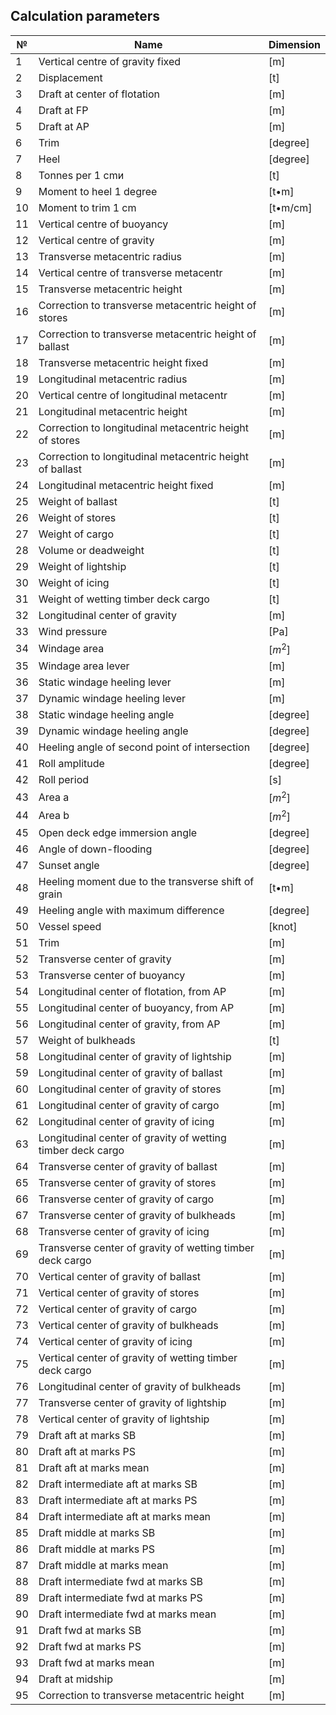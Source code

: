 ## Calculation parameters
| №   | Name                                                        | Dimension |
| --- | ----------------------------------------------------------- | --------- |
| 1   | Vertical centre of gravity fixed                            | [m]       |
| 2   | Displacement                                                | [t]       |
| 3   | Draft at center of flotation                                | [m]       |
| 4   | Draft at FP                                                 | [m]       |
| 5   | Draft at AP                                                 | [m]       |
| 6   | Trim                                                        | [degree]  |
| 7   | Heel                                                        | [degree]  |
| 8   | Tonnes per 1 cmи                                            | [t]       |
| 9   | Moment to heel 1 degree                                     | [t•m]     |
| 10  | Moment to trim 1 cm                                         | [t•m/cm]  |
| 11  | Vertical centre of buoyancy                                 | [m]       |
| 12  | Vertical centre of gravity                                  | [m]       |
| 13  | Transverse metacentric radius                               | [m]       |
| 14  | Vertical centre of transverse metacentr                     | [m]       |
| 15  | Transverse metacentric height                               | [m]       |
| 16  | Correction to transverse metacentric height of stores       | [m]       |
| 17  | Correction to transverse metacentric height of ballast      | [m]       |
| 18  | Transverse metacentric height fixed                         | [m]       |
| 19  | Longitudinal metacentric radius                             | [m]       |
| 20  | Vertical centre of longitudinal metacentr                   | [m]       |
| 21  | Longitudinal metacentric height                             | [m]       |
| 22  | Correction to longitudinal metacentric height of stores     | [m]       |
| 23  | Correction to longitudinal metacentric height of ballast    | [m]       |
| 24  | Longitudinal metacentric height fixed                       | [m]       |
| 25  | Weight of ballast                                           | [t]       |
| 26  | Weight of stores                                            | [t]       |
| 27  | Weight of cargo                                             | [t]       |
| 28  | Volume or deadweight                                        | [t]       |
| 29  | Weight of lightship                                         | [t]       |
| 30  | Weight of icing                                             | [t]       |
| 31  | Weight of wetting timber deck cargo                         | [t]       |
| 32  | Longitudinal center of gravity                              | [m]       |
| 33  | Wind pressure                                               | [Pa]      |
| 34  | Windage area                                                | $[m^2]$   |
| 35  | Windage area lever                                          | [m]       |
| 36  | Static windage heeling lever                                | [m]       |
| 37  | Dynamic windage heeling lever                               | [m]       |
| 38  | Static windage heeling angle                                | [degree]  |
| 39  | Dynamic windage heeling angle                               | [degree]  |
| 40  | Heeling angle of second point of intersection               | [degree]  |
| 41  | Roll amplitude                                              | [degree]  |
| 42  | Roll period                                                 | [s]       |
| 43  | Area  a                                                     | $[m^2]$   |
| 44  | Area  b                                                     | $[m^2]$   |
| 45  | Open deck edge immersion angle                              | [degree]  |
| 46  | Angle of down-flooding                                      | [degree]  |
| 47  | Sunset angle                                                | [degree]  |
| 48  | Heeling moment due to the transverse shift of grain         | [t•m]     |
| 49  | Heeling angle with maximum difference                       | [degree]  |
| 50  | Vessel speed                                                | [knot]    |
| 51  | Trim                                                        | [m]       |
| 52  | Transverse center of gravity                                | [m]       |
| 53  | Transverse center of buoyancy                               | [m]       |
| 54  | Longitudinal center of flotation, from AP                   | [m]       |
| 55  | Longitudinal center of buoyancy, from AP                    | [m]       |
| 56  | Longitudinal center of gravity, from AP                     | [m]       |
| 57  | Weight of bulkheads                                         | [t]       |
| 58  | Longitudinal center of gravity of lightship                 | [m]       |
| 59  | Longitudinal center of gravity of ballast                   | [m]       |
| 60  | Longitudinal center of gravity of stores                    | [m]       |
| 61  | Longitudinal center of gravity of cargo                     | [m]       |
| 62  | Longitudinal center of gravity of icing                     | [m]       |
| 63  | Longitudinal center of gravity of wetting timber deck cargo | [m]       |
| 64  | Transverse center of gravity of ballast                     | [m]       |
| 65  | Transverse center of gravity of stores                      | [m]       |
| 66  | Transverse center of gravity of cargo                       | [m]       |
| 67  | Transverse center of gravity of bulkheads                   | [m]       |
| 68  | Transverse center of gravity of icing                       | [m]       |
| 69  | Transverse center of gravity of wetting timber deck cargo   | [m]       |
| 70  | Vertical center of gravity of ballast                       | [m]       |
| 71  | Vertical center of gravity of stores                        | [m]       |
| 72  | Vertical center of gravity of cargo                         | [m]       |
| 73  | Vertical center of gravity of bulkheads                     | [m]       |
| 74  | Vertical center of gravity of icing                         | [m]       |
| 75  | Vertical center of gravity of wetting timber deck cargo     | [m]       |
| 76  | Longitudinal center of gravity of bulkheads                 | [m]       |
| 77  | Transverse center of gravity of lightship                   | [m]       |
| 78  | Vertical center of gravity of lightship                     | [m]       |
| 79  | Draft aft at marks SB                                       | [m]       |
| 80  | Draft aft at marks PS                                       | [m]       |
| 81  | Draft aft at marks mean                                     | [m]       |
| 82  | Draft intermediate aft at marks SB                          | [m]       |
| 83  | Draft intermediate aft at marks PS                          | [m]       |
| 84  | Draft intermediate aft at marks mean                        | [m]       |
| 85  | Draft middle at marks SB                                    | [m]       |
| 86  | Draft middle at marks PS                                    | [m]       |
| 87  | Draft middle at marks mean                                  | [m]       |
| 88  | Draft intermediate fwd at marks SB                          | [m]       |
| 89  | Draft intermediate fwd at marks PS                          | [m]       |
| 90  | Draft intermediate fwd at marks mean                        | [m]       |
| 91  | Draft fwd at marks SB                                       | [m]       |
| 92  | Draft fwd at marks PS                                       | [m]       |
| 93  | Draft fwd at marks mean                                     | [m]       |
| 94  | Draft at midship                                            | [m]       |
| 95  | Correction to transverse metacentric height                 | [m]       |